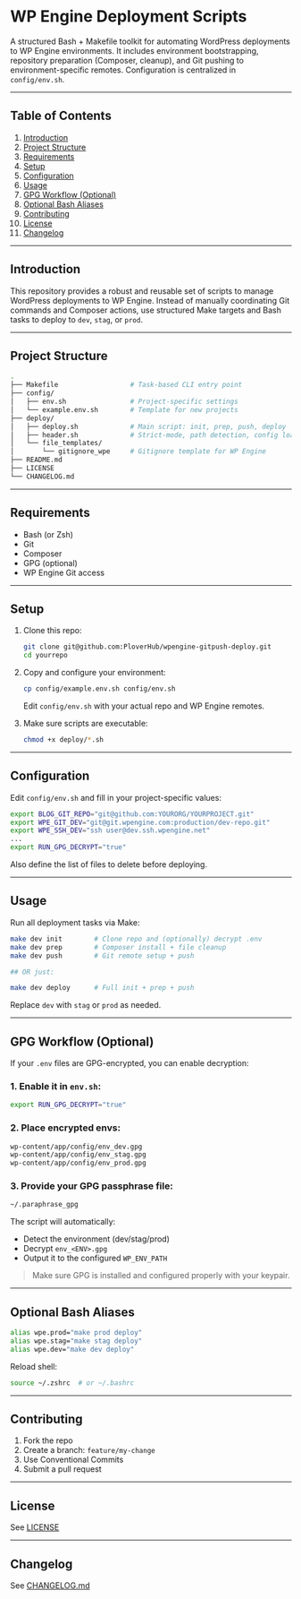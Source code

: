 # WP Engine Deployment Scripts

A structured Bash + Makefile toolkit for automating WordPress deployments to WP Engine environments. It includes environment bootstrapping, repository preparation (Composer, cleanup), and Git pushing to environment-specific remotes. Configuration is centralized in `config/env.sh`.

---

## Table of Contents

1. [Introduction](#introduction)
2. [Project Structure](#project-structure)
3. [Requirements](#requirements)
4. [Setup](#setup)
5. [Configuration](#configuration)
6. [Usage](#usage)
7. [GPG Workflow (Optional)](#gpg-workflow-optional)
8. [Optional Bash Aliases](#optional-bash-aliases)
9. [Contributing](#contributing)
10. [License](#license)
11. [Changelog](#changelog)

---

## Introduction

This repository provides a robust and reusable set of scripts to manage WordPress deployments to WP Engine. Instead of manually coordinating Git commands and Composer actions, use structured Make targets and Bash tasks to deploy to `dev`, `stag`, or `prod`.

---

## Project Structure

```bash
.
├── Makefile                  # Task-based CLI entry point
├── config/
│   ├── env.sh                # Project-specific settings
│   └── example.env.sh        # Template for new projects
├── deploy/
│   ├── deploy.sh             # Main script: init, prep, push, deploy
│   ├── header.sh             # Strict-mode, path detection, config loader
│   └── file_templates/
│       └── gitignore_wpe     # Gitignore template for WP Engine
├── README.md
├── LICENSE
└── CHANGELOG.md
```

---

## Requirements

* Bash (or Zsh)
* Git
* Composer
* GPG (optional)
* WP Engine Git access

---

## Setup

1. Clone this repo:

   ```bash
   git clone git@github.com:PloverHub/wpengine-gitpush-deploy.git
   cd yourrepo
   ```

2. Copy and configure your environment:

   ```bash
   cp config/example.env.sh config/env.sh
   ```

   Edit `config/env.sh` with your actual repo and WP Engine remotes.

3. Make sure scripts are executable:

   ```bash
   chmod +x deploy/*.sh
   ```

---

## Configuration

Edit `config/env.sh` and fill in your project-specific values:

```bash
export BLOG_GIT_REPO="git@github.com:YOURORG/YOURPROJECT.git"
export WPE_GIT_DEV="git@git.wpengine.com:production/dev-repo.git"
export WPE_SSH_DEV="ssh user@dev.ssh.wpengine.net"
...
export RUN_GPG_DECRYPT="true"
```

Also define the list of files to delete before deploying.

---

## Usage

Run all deployment tasks via Make:

```bash
make dev init        # Clone repo and (optionally) decrypt .env
make dev prep        # Composer install + file cleanup
make dev push        # Git remote setup + push

## OR just:

make dev deploy      # Full init + prep + push
```

Replace `dev` with `stag` or `prod` as needed.

---

## GPG Workflow (Optional)

If your `.env` files are GPG-encrypted, you can enable decryption:

### 1. Enable it in `env.sh`:

```bash
export RUN_GPG_DECRYPT="true"
```

### 2. Place encrypted envs:

```bash
wp-content/app/config/env_dev.gpg
wp-content/app/config/env_stag.gpg
wp-content/app/config/env_prod.gpg
```

### 3. Provide your GPG passphrase file:

```bash
~/.paraphrase_gpg
```

The script will automatically:

* Detect the environment (dev/stag/prod)
* Decrypt `env_<ENV>.gpg`
* Output it to the configured `WP_ENV_PATH`

> Make sure GPG is installed and configured properly with your keypair.

---

## Optional Bash Aliases

```bash
alias wpe.prod="make prod deploy"
alias wpe.stag="make stag deploy"
alias wpe.dev="make dev deploy"
```

Reload shell:

```bash
source ~/.zshrc  # or ~/.bashrc
```

---

## Contributing

1. Fork the repo
2. Create a branch: `feature/my-change`
3. Use Conventional Commits
4. Submit a pull request

---

## License

See [LICENSE](LICENSE)

---

## Changelog

See [CHANGELOG.md](CHANGELOG.md)
